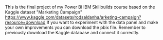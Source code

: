 This is the final project of my Power Bi IBM Skillbuilds course based on the Kaggle dataset "Marketing Campaign" 
https://www.kaggle.com/datasets/rodsaldanha/arketing-campaign?resource=download
If you want to experiment with the data panel and make your own improvements you can download the pbix file. Remember to previously download the Kaggle database and connect it correctly.
